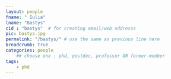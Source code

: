 ```yaml
---
layout: people
fname: " Iulia"
lname: "Bastys"
cid : "bastys"  # for creating email/web addresss
pic: bastys.jpg
permalink: "/bastys/" # use the same as previous line here
breadcrumb: true
categories: people
    ## choose one : phd, postdoc, professor OR former-member
tags:
    - phd
---
```

